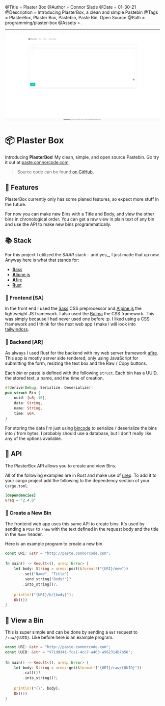 @Title = Plaster Box
@Author = Connor Slade
@Date = 01-30-21
@Description = Introducing PlasterBox, a clean and simple Pastebin
@Tags = PlasterBox, Plaster Box, Pastebin, Paste Bin, Open Source
@Path = programming/plaster-box
@Assets = .

---

![New Paste Screenshot](../assets/programming/plaster-box/plaster-box.png)

# 📦 Plaster Box

Introducing **PlasterBox**! My clean, simple, and open source Pastebin.
Go try it out at [paste.connorcode.com](https://paste.connorcode.com).

> Source code can be found [on GitHub](https://github.com/Basicprogrammer10/plaster-box),

## 🐾 Features

PlasterBox currently only has some planed features, so expect more stuff in the future.

For now you can make new Bins with a Title and Body, and view the other bins in chronological order.
You can get a raw view in plain text of any bin and use the API to make new bins programmatically.

## 📚 Stack

For this project I utilized the _SAAR_ stack – and yes,,, I just made that up now.
Anyway here is what that stands for:

- [**S**ass][sass]
- [**A**lipne.js][alpine]
- [**A**fire][afire]
- [**R**ust][rust]

### 🐸 Frontend [SA]

In the front end I used the [Sass][sass] CSS preprocessor and [Alpine.js][alpine] the lightweight JS framework.
I also used the [Bulma][bulma] the CSS framework.
This was simply because I had never used one before :p.
I liked using a CSS framework and I think for the next web app I make I will look into [tailwindcss][tailwindcss].

### 🦓 Backend [AR]

As always I used Rust for the backend with my web server framework [afire][afire].
This app is mostly server side rendered, only using JavaScript for submitting the form, resizing the text box and the Raw / Copy buttons.

Each _bin_ or paste is defined with the following `struct`.
Each bin has a UUID, the stored text, a name, and the time of creation.

```rust
#[derive(Debug, Serialize, Deserialize)]
pub struct Bin {
    uuid: [u8; 16],
    data: String,
    name: String,
    time: u64,
}
```

For storing the data I'm just using [bincode][bincode] to serialize / deserialize the bins into / from bytes.
I probably should use a database, but I don't really like any of the options available.

## 📀 API

The PlasterBox API allows you to create and view Bins.

All of the following examples are in Rust and make use of [ureq][ureq].
To add it to your cargo project add the following to the dependency section of your `Cargo.toml`.

```toml
[dependencies]
ureq = "2.4.0"
```

### 📰 Create a New Bin

The frontend web app uses this same API to create bins.
It's used by sending a `POST` to `/new` with the text defined in the request body and the title in the `Name` header.

Here is an example program to create a new bin.

```rust
const URI: &str = "http://paste.connorcode.com";

fn main() -> Result<(), ureq::Error> {
    let body: String = ureq::post(&format!("{URI}/new"))
        .set("Name", "Title")
        .send_string("Body!")?
        .into_string()?;

    println!("{URI}/b/{body}");
    Ok(())
}
```

## 🦙 View a Bin

This is super simple and can be done by sending a `GET` request to `/raw/{UUID}`.
Like before here is an example program.

```rust
const URI: &str = "http://paste.connorcode.com";
const UUID: &str = "971d0341-fca1-4cc7-a463-a962314b7b56";

fn main() -> Result<(), ureq::Error> {
    let body: String = ureq::get(&format!("{URI}/raw/{UUID}"))
        .call()?
        .into_string()?;

    println!("{}", body);
    Ok(())
}

```

<!-- Links -->

[sass]: https://sass-lang.com/
[alpine]: https://alpinejs.dev/
[afire]: https://crates.io/crates/afire
[rust]: https://www.rust-lang.org/
[bulma]: https://bulma.io/
[tailwindcss]: https://tailwindcss.com/
[bincode]: https://crates.io/crates/bincode
[ureq]: https://crates.io/crates/ureq
